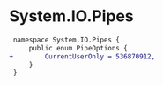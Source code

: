 # System.IO.Pipes

``` diff
 namespace System.IO.Pipes {
     public enum PipeOptions {
+        CurrentUserOnly = 536870912,
     }
 }
```
